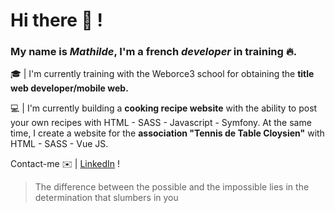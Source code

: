  # Hi there 👋 !
 
   ### My name is _Mathilde_, I'm a french _developer_ in training 🔥.

  🎓 | I'm currently training with the Weborce3 school for obtaining the __title web developer/mobile web.__

  💻 | I'm currently building a __cooking recipe website__ with the ability to post your own recipes with HTML - SASS - Javascript - Symfony.
       At the same time, I create a website for the __association "Tennis de Table Cloysien"__ with HTML - SASS - Vue JS.
                    
 Contact-me ✉️ | [LinkedIn](https://www.linkedin.com/in/mathilde-peauger/) !
  
  
  
  
> The difference between the possible and the impossible lies in the determination that slumbers in you
       
       





